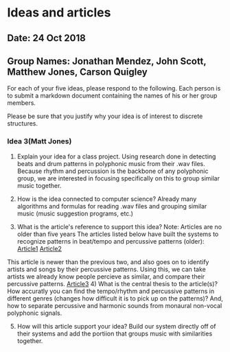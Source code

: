 # Ideas and articles


## Date: 24 Oct 2018
## Group Names: Jonathan Mendez, John Scott, Matthew Jones, Carson Quigley




For each of your five ideas, please respond to the following. Each person is to submit a markdown document containing the names of his or her group members.

Please be sure that you justify why your idea is of interest to discrete structures.

### Idea 3(Matt Jones)

1) Explain your idea for a class project.
Using research done in detecting beats and drum patterns in polyphonic music from their .wav files. Because rhythm and percussion is the backbone of any polyphonic group, we are interested in focusing specifically on this to group similar music together.

2) How is the idea connected to computer science?
Already many algorithms and formulas for reading .wav files and grouping similar music (music suggestion programs, etc.)

3) What is the article's reference to support this idea? Note: Articles are no older than five years
The articles listed below have built the systems to recognize patterns in beat/tempo and percussive patterns (older):
[Article1](https://www.researchgate.net/profile/Francois_Pachet/publication/4001328_Automatic_Extraction_of_Drum_Tracks_from_Polyphonic_Music_Signals/links/0046352c2e1d780c1e000000/Automatic-Extraction-of-Drum-Tracks-from-Polyphonic-Music-Signals.pdf)
[Article2](http://winnie.kuis.kyoto-u.ac.jp/~yoshii/papers/mirex-2005-yoshii.pdf)

This article is newer than the previous two, and also goes on to identify artists and songs by their percussive patterns. Using this, we can take artists we already know people percieve as similar, and compare their percussive patterns.
[Article3](https://link.springer.com/article/10.1186/s13636-014-0026-5)
4) What is the central thesis to the article(s)?
How accuratly you can find the tempo/rhythm and percussive patterns in different genres (changes how difficult it is to pick up on the patterns)? And, how to separate percussive and harmonic sounds from monaural non-vocal polyphonic signals.

5) How will this article support your idea?
Build our system directly off of their systems and add the portiion that groups music with similarities together.

